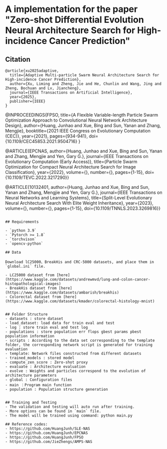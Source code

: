 # A implementation for the paper "Zero-shot Differential Evolution Neural Architecture Search for High-incidence Cancer Prediction"

## Citation
```
@article{xu2025adaptive,
  title={Adaptive Multi-particle Swarm Neural Architecture Search for High-incidence Cancer Prediction},
  author={Xu, Liming and Zheng, Jie and He, Chunlin and Wang, Jing and Zheng, Bochuan and Lv, Jiancheng},
  journal={IEEE Transactions on Artificial Intelligence},
  year={2025},
  publisher={IEEE}
}

```
@INPROCEEDINGS{FPSO,
title={A Flexible Variable-length Particle Swarm Optimization Approach to Convolutional Neural Network Architecture Design},
author={Huang, Junhao and Xue, Bing and Sun, Yanan and Zhang, Mengjie},
booktitle={2021 IEEE Congress on Evolutionary Computation (CEC)},
year={2021},
pages={934-941},
doi={10.1109/CEC45853.2021.9504716}
}

@ARTICLE{EPCNAS,
author={Huang, Junhao and Xue, Bing and Sun, Yanan and Zhang, Mengjie and Yen, Gary G.},
journal={IEEE Transactions on Evolutionary Computation (Early Access)},
title={Particle Swarm Optimization for Compact Neural Architecture Search for Image Classification},
year={2022},
volume={},
number={},
pages={1-15},
doi={10.1109/TEVC.2022.3217290}}

@ARTICLE{10132401,
author={Huang, Junhao and Xue, Bing and Sun, Yanan and Zhang, Mengjie and Yen, Gary G.},
journal={IEEE Transactions on Neural Networks and Learning Systems},
title={Split-Level Evolutionary Neural Architecture Search With Elite Weight Inheritance},
year={2023},
volume={},
number={},
pages={1-15},
doi={10.1109/TNNLS.2023.3269816}}
```

## Requirements

- `python 3.9`
- `Pytorch >= 1.8`
- `torchvison`
- `opencv-python`

## Data

Download lC25000、BreakHis and CRC-5000 datasets, and place them in `global.ini` file.

- LC25000 dataset from [here](https://www.kaggle.com/datasets/andrewmvd/lung-and-colon-cancer-histopathological-images)
- BreakHis dataset from [here](https://www.kaggle.com/datasets/ambarish/breakhis)
- Colorectal dataset from [here](https://www.kaggle.com/datasets/kmader/colorectal-histology-mnist)
    
    
## Folder Structure
- datasets : store dataset
- load_dataset: load data for train eval and test
- log : store train eval and test log
- populations : store population err flops gbest params pbest population information
- scripts : According to the data set corresponding to the template folder, the corresponding network script is generated for training evaluation
- template: Network files constructed from different datasets
- trained_models : stored model
- compute_zen_score : Zero-shot proxy
- evaluate : Architecture evaluation
- evolve : Weights and particles correspond to the evolution of architecture parameters
- global : Configuration files
- main ：Program main function
- population : Population structure generation


## Training and Testing
- The validation and testing will auto run after training.
- More options can be found in `main` file.
- The model will be trained using command: python main.py

## Reference codes:
- https://github.com/HuangJunh/SLE-NAS
- https://github.com/HuangJunh/EPCNAS
- https://github.com/HuangJunh/FPSO
- https://github.com/JieZhengs/AMPS-NAS
